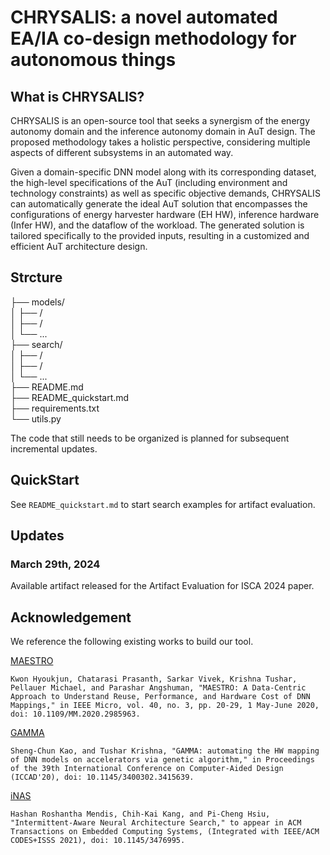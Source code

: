 # CHRYSALIS: a novel automated EA/IA co-design methodology for autonomous things

## What is CHRYSALIS?

CHRYSALIS is an open-source tool that seeks a synergism of the energy autonomy domain and the inference autonomy domain in AuT design. The proposed methodology takes a holistic perspective, considering multiple aspects of different subsystems in an automated way.

Given a domain-specific DNN model along with its corresponding dataset, the high-level specifications of the AuT (including environment and technology constraints) as well as specific
objective demands, CHRYSALIS can automatically generate the ideal AuT solution that encompasses the configurations of energy harvester hardware (EH HW), inference hardware (Infer HW), and the dataflow of the workload. The generated solution is tailored specifically to the provided inputs, resulting in a customized and efficient AuT architecture design.

## Strcture

├── models/  
│   ├── /  
│   ├── /  
│   └── ...  
├── search/  
│   ├── /  
│   ├── /  
│   └── ...  
├── README.md  
├── README_quickstart.md  
├── requirements.txt  
└── utils.py  



The code that still needs to be organized is planned for subsequent incremental updates.

## QuickStart

See `README_quickstart.md` to start search examples for artifact evaluation.

## Updates

### March 29th, 2024

Available artifact released for the Artifact Evaluation for ISCA 2024 paper.

## Acknowledgement

We reference the following existing works to build our tool.

[MAESTRO](https://github.com/maestro-project/maestro)

`Kwon Hyoukjun, Chatarasi Prasanth, Sarkar Vivek, Krishna Tushar, Pellauer Michael, and Parashar Angshuman, "MAESTRO: A Data-Centric Approach to Understand Reuse, Performance, and Hardware Cost of DNN Mappings," in IEEE Micro, vol. 40, no. 3, pp. 20-29, 1 May-June 2020, doi: 10.1109/MM.2020.2985963.`

[GAMMA](https://github.com/maestro-project/gamma)

`Sheng-Chun Kao, and Tushar Krishna, "GAMMA: automating the HW mapping of DNN models on accelerators via genetic algorithm," in Proceedings of the 39th International Conference on Computer-Aided Design (ICCAD'20), doi: 10.1145/3400302.3415639.`

[iNAS](https://github.com/EMCLab-Sinica/Intermittent-aware-NAS)

`Hashan Roshantha Mendis, Chih-Kai Kang, and Pi-Cheng Hsiu, "Intermittent-Aware Neural Architecture Search," to appear in ACM Transactions on Embedded Computing Systems, (Integrated with IEEE/ACM CODES+ISSS 2021), doi: 10.1145/3476995.`